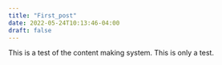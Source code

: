 ```yaml
---
title: "First_post"
date: 2022-05-24T10:13:46-04:00
draft: false
---
```


This is a test of the content making system. This is only a test.
